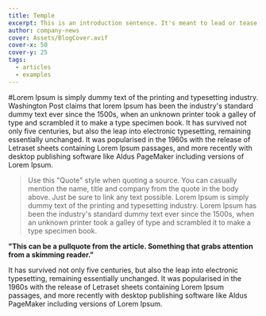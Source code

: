 ```yaml
---
title: Temple
excerpt: This is an introduction sentence. It's meant to lead or tease the reader. Copy and paste this text block to the "excerpt" section under Options. Also, use it as a caption on social media.
author: company-news
cover: Assets/BlogCover.avif
cover-x: 50
cover-y: 25
tags:
  - articles
  - examples
---
```


#Lorem Ipsum is simply dummy text of the printing and typesetting industry. Washington Post claims that lorem Ipsum has been the industry's standard dummy text ever since the 1500s, when an unknown printer took a galley of type and scrambled it to make a type specimen book. It has survived not only five centuries, but also the leap into electronic typesetting, remaining essentially unchanged. It was popularised in the 1960s with the release of Letraset sheets containing Lorem Ipsum passages, and more recently with desktop publishing software like Aldus PageMaker including versions of Lorem Ipsum.

> Use this "Quote" style when quoting a source. You can casually mention the name, title and company from the quote in the body above. Just be sure to link any text possible. Lorem Ipsum is simply dummy text of the printing and typesetting industry. Lorem Ipsum has been the industry's standard dummy text ever since the 1500s, when an unknown printer took a galley of type and scrambled it to make a type specimen book.

**"This can be a pullquote from the article. Something that grabs attention from a skimming reader."**

It has survived not only five centuries, but also the leap into electronic typesetting, remaining essentially unchanged. It was popularised in the 1960s with the release of Letraset sheets containing Lorem Ipsum passages, and more recently with desktop publishing software like Aldus PageMaker including versions of Lorem Ipsum.